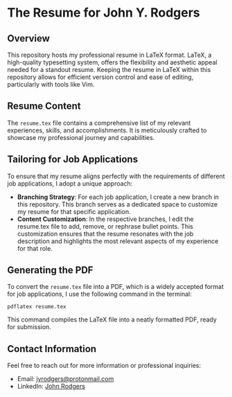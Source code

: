 # The Resume for John Y. Rodgers

## Overview

This repository hosts my professional resume in LaTeX format.
LaTeX, a high-quality typesetting system, offers the flexibility and aesthetic appeal needed for a standout resume.
Keeping the resume in LaTeX within this repository allows for efficient version control and ease of editing, particularly with tools like Vim.

## Resume Content

The `resume.tex` file contains a comprehensive list of my relevant experiences, skills, and accomplishments.
It is meticulously crafted to showcase my professional journey and capabilities.

## Tailoring for Job Applications

To ensure that my resume aligns perfectly with the requirements of different job applications, I adopt a unique approach:

- **Branching Strategy**: For each job application, I create a new branch in this repository.
This branch serves as a dedicated space to customize my resume for that specific application.
- **Content Customization**: In the respective branches, I edit the resume.tex file to add, remove, or rephrase bullet points.
This customization ensures that the resume resonates with the job description and highlights the most relevant aspects of my experience for that role.

## Generating the PDF

To convert the `resume.tex` file into a PDF, which is a widely accepted format for job applications, I use the following command in the terminal:

```
pdflatex resume.tex
```

This command compiles the LaTeX file into a neatly formatted PDF, ready for submission.

## Contact Information

Feel free to reach out for more information or professional inquiries:

- Email: jyrodgers@protonmail.com
- LinkedIn: [John Rodgers](https://www.linkedin.com/in/jyrodgers/)

